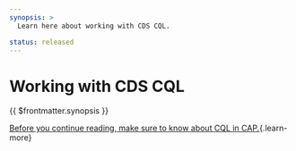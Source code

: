 ```yaml
---
synopsis: >
  Learn here about working with CDS CQL.

status: released
---
```


# Working with CDS CQL

{{ $frontmatter.synopsis }}

[Before you continue reading, make sure to know about CQL in CAP.](../cds/cql){.learn-more}

<script setup>
import { data as pages } from './index.data.ts'
</script>

<IndexList :pages='pages' />
